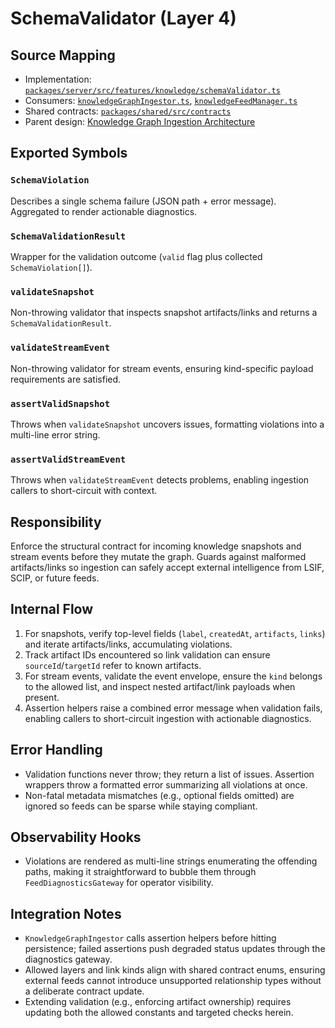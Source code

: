 # SchemaValidator (Layer 4)

## Source Mapping
- Implementation: [`packages/server/src/features/knowledge/schemaValidator.ts`](../../../packages/server/src/features/knowledge/schemaValidator.ts)
- Consumers: [`knowledgeGraphIngestor.ts`](../../../packages/server/src/features/knowledge/knowledgeGraphIngestor.ts), [`knowledgeFeedManager.ts`](../../../packages/server/src/features/knowledge/knowledgeFeedManager.ts)
- Shared contracts: [`packages/shared/src/contracts`](../../../packages/shared/src/contracts)
- Parent design: [Knowledge Graph Ingestion Architecture](../../layer-3/knowledge-graph-ingestion.mdmd.md)

## Exported Symbols

### `SchemaViolation`
Describes a single schema failure (JSON path + error message). Aggregated to render actionable diagnostics.

### `SchemaValidationResult`
Wrapper for the validation outcome (`valid` flag plus collected `SchemaViolation[]`).

### `validateSnapshot`
Non-throwing validator that inspects snapshot artifacts/links and returns a `SchemaValidationResult`.

### `validateStreamEvent`
Non-throwing validator for stream events, ensuring kind-specific payload requirements are satisfied.

### `assertValidSnapshot`
Throws when `validateSnapshot` uncovers issues, formatting violations into a multi-line error string.

### `assertValidStreamEvent`
Throws when `validateStreamEvent` detects problems, enabling ingestion callers to short-circuit with context.

## Responsibility
Enforce the structural contract for incoming knowledge snapshots and stream events before they mutate the graph. Guards against malformed artifacts/links so ingestion can safely accept external intelligence from LSIF, SCIP, or future feeds.

## Internal Flow
1. For snapshots, verify top-level fields (`label`, `createdAt`, `artifacts`, `links`) and iterate artifacts/links, accumulating violations.
2. Track artifact IDs encountered so link validation can ensure `sourceId`/`targetId` refer to known artifacts.
3. For stream events, validate the event envelope, ensure the `kind` belongs to the allowed list, and inspect nested artifact/link payloads when present.
4. Assertion helpers raise a combined error message when validation fails, enabling callers to short-circuit ingestion with actionable diagnostics.

## Error Handling
- Validation functions never throw; they return a list of issues. Assertion wrappers throw a formatted error summarizing all violations at once.
- Non-fatal metadata mismatches (e.g., optional fields omitted) are ignored so feeds can be sparse while staying compliant.

## Observability Hooks
- Violations are rendered as multi-line strings enumerating the offending paths, making it straightforward to bubble them through `FeedDiagnosticsGateway` for operator visibility.

## Integration Notes
- `KnowledgeGraphIngestor` calls assertion helpers before hitting persistence; failed assertions push degraded status updates through the diagnostics gateway.
- Allowed layers and link kinds align with shared contract enums, ensuring external feeds cannot introduce unsupported relationship types without a deliberate contract update.
- Extending validation (e.g., enforcing artifact ownership) requires updating both the allowed constants and targeted checks herein.
